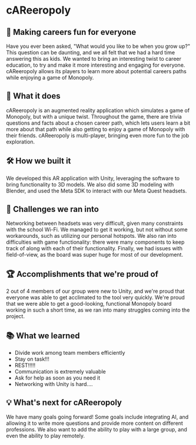 # cAReeropoly

## 🎲 Making careers fun for everyone
Have you ever been asked, "What would you like to be when you grow up?" This question can be daunting, and we all felt that we had a hard time answering this as kids. We wanted to bring an interesting twist to career education, to try and make it more interesting and engaging for everyone. cAReeropoly allows its players to learn more about potential careers paths while enjoying a game of Monopoly.

## 💸 What it does
cAReeropoly is an augmented reality application which simulates a game of Monopoly, but with a unique twist. Throughout the game, there are trivia questions and facts about a chosen career path, which lets users learn a bit more about that path while also getting to enjoy a game of Monopoly with their friends. cAReeropoly is multi-player, bringing even more fun to the job exploration.

## 🛠️ How we built it
We developed this AR application with Unity, leveraging the software to bring functionality to 3D models. We also did some 3D modeling with Blender, and used the Meta SDK to interact with our Meta Quest headsets. 

## 🧩 Challenges we ran into
Networking between headsets was very difficult, given many constraints with the school Wi-Fi. We managed to get it working, but not without some workarounds, such as utilizing our personal hotspots. We also ran into difficulties with game functionality: there were many components to keep track of along with each of their functionality. Finally, we had issues with field-of-view, as the board was super huge for most of our development.

## 🏆 Accomplishments that we're proud of
2 out of 4 members of our group were new to Unity, and we're proud that everyone was able to get acclimated to the tool very quickly.  We're proud that we were able to get a good-looking, functional Monopoly board working in such a short time, as we ran into many struggles coming into the project. 

## 📚 What we learned
* Divide work among team members efficiently
* Stay on task!!!
* REST!!!!!
* Communication is extremely valuable
* Ask for help as soon as you need it
* Networking with Unity is hard....

## 💡 What's next for cAReeropoly
We have many goals going forward! Some goals include integrating AI, and allowing it to write more questions and provide more content on different professions. We also want to add the ability to play with a large group, and even the ability to play remotely.
